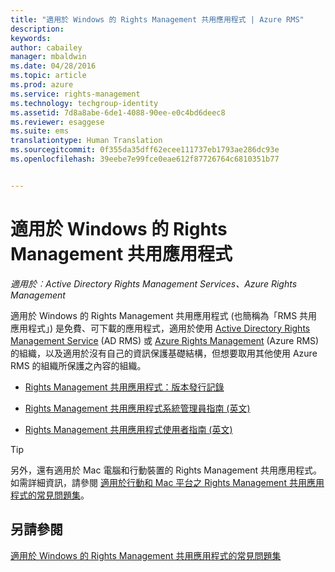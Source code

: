 ```yaml
---
title: "適用於 Windows 的 Rights Management 共用應用程式 | Azure RMS"
description: 
keywords: 
author: cabailey
manager: mbaldwin
ms.date: 04/28/2016
ms.topic: article
ms.prod: azure
ms.service: rights-management
ms.technology: techgroup-identity
ms.assetid: 7d8a8abe-6de1-4088-90ee-e0c4bd6deec8
ms.reviewer: esaggese
ms.suite: ems
translationtype: Human Translation
ms.sourcegitcommit: 0f355da35dff62ecee111737eb1793ae286dc93e
ms.openlocfilehash: 39eebe7e99fce0eae612f87726764c6810351b77


---
```


# 適用於 Windows 的 Rights Management 共用應用程式

*適用於︰Active Directory Rights Management Services、Azure Rights Management*

適用於 Windows 的 Rights Management 共用應用程式 (也簡稱為「RMS 共用應用程式」) 是免費、可下載的應用程式，適用於使用 [Active Directory Rights Management Service](https://technet.microsoft.com/library/cc772403.aspx) (AD RMS) 或 [Azure Rights Management](../understand-explore/azure-rights-management.md) (Azure RMS) 的組織，以及適用於沒有自己的資訊保護基礎結構，但想要取用其他使用 Azure RMS 的組織所保護之內容的組織。

-   [Rights Management 共用應用程式：版本發行記錄](sharing-app-version-release-history.md)

-   [Rights Management 共用應用程式系統管理員指南 (英文)](sharing-app-admin-guide.md)

-   [Rights Management 共用應用程式使用者指南 (英文)](sharing-app-user-guide.md)

> [!TIP]
> 另外，還有適用於 Mac 電腦和行動裝置的 Rights Management 共用應用程式。 如需詳細資訊，請參閱 [適用於行動和 Mac 平台之 Rights Management 共用應用程式的常見問題集](http://technet.microsoft.com/dn451248)。

## 另請參閱
[適用於 Windows 的 Rights Management 共用應用程式的常見問題集](http://technet.microsoft.com/dn467883)




<!--HONumber=Jun16_HO4-->


